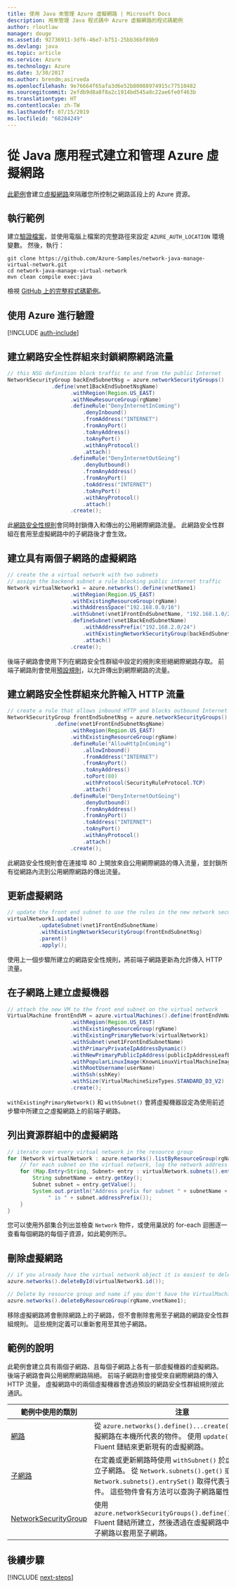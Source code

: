 ```yaml
---
title: 使用 Java 來管理 Azure 虛擬網路 | Microsoft Docs
description: 用來管理 Java 程式碼中 Azure 虛擬網路的程式碼範例
author: rloutlaw
manager: douge
ms.assetid: 92736911-3df6-46e7-b751-25bb36bf89b9
ms.devlang: java
ms.topic: article
ms.service: Azure
ms.technology: Azure
ms.date: 3/30/2017
ms.author: brendm;asirveda
ms.openlocfilehash: 9e76664f65afa3d6e52b80088974915c77510482
ms.sourcegitcommit: 2efdb9d8a8f8a2c1914bd545a8c22ae6fe0f463b
ms.translationtype: HT
ms.contentlocale: zh-TW
ms.lasthandoff: 07/15/2019
ms.locfileid: "68284249"
---
```

# <a name="create-and-manage-azure-virtual-networks-from-your-java-apps"></a>從 Java 應用程式建立和管理 Azure 虛擬網路

[此範例](https://github.com/Azure-Samples/network-java-manage-virtual-network)會建立[虛擬網路](https://docs.microsoft.com/azure/virtual-network/virtual-networks-overview)來隔離您所控制之網路區段上的 Azure 資源。

## <a name="run-the-sample"></a>執行範例

建立[驗證檔案](https://github.com/Azure/azure-sdk-for-java/blob/master/AUTH.md)，並使用電腦上檔案的完整路徑來設定 `AZURE_AUTH_LOCATION` 環境變數。 然後，執行：

```
git clone https://github.com/Azure-Samples/network-java-manage-virtual-network.git
cd network-java-manage-virtual-network
mvn clean compile exec:java
```

檢視 [GitHub 上的完整程式碼範例](https://github.com/Azure-Samples/network-java-manage-virtual-network/blob/master/src/main/java/com/microsoft/azure/management/network/samples/ManageVirtualNetwork.java)。

## <a name="authenticate-with-azure"></a>使用 Azure 進行驗證

[!INCLUDE [auth-include](includes/java-auth-include.md)]

## <a name="create-a-network-security-group-to-block-internet-traffic"></a>建立網路安全性群組來封鎖網際網路流量

```java
// this NSG definition block traffic to and from the public Internet
NetworkSecurityGroup backEndSubnetNsg = azure.networkSecurityGroups()
              .define(vnet1BackEndSubnetNsgName)
                    .withRegion(Region.US_EAST)
                    .withNewResourceGroup(rgName)
                    .defineRule("DenyInternetInComing")
                        .denyInbound()
                        .fromAddress("INTERNET")
                        .fromAnyPort()
                        .toAnyAddress()
                        .toAnyPort()
                        .withAnyProtocol()
                        .attach()
                    .defineRule("DenyInternetOutGoing")
                        .denyOutbound()
                        .fromAnyAddress()
                        .fromAnyPort()
                        .toAddress("INTERNET")
                        .toAnyPort()
                        .withAnyProtocol()
                        .attach()
                    .create();
```

此[網路安全性規則](https://docs.microsoft.com/azure/virtual-network/virtual-networks-nsg)會同時封鎖傳入和傳出的公用網際網路流量。 此網路安全性群組在套用至虛擬網路中的子網路後才會生效。

## <a name="create-a-virtual-network-with-two-subnets"></a>建立具有兩個子網路的虛擬網路

```java
// create the a virtual network with two subnets
// assign the backend subnet a rule blocking public internet traffic
Network virtualNetwork1 = azure.networks().define(vnetName1)
                    .withRegion(Region.US_EAST)
                    .withExistingResourceGroup(rgName)
                    .withAddressSpace("192.168.0.0/16")
                    .withSubnet(vnet1FrontEndSubnetName, "192.168.1.0/24")
                    .defineSubnet(vnet1BackEndSubnetName)
                        .withAddressPrefix("192.168.2.0/24")
                        .withExistingNetworkSecurityGroup(backEndSubnetNsg)
                        .attach()
                    .create();
```

後端子網路會使用下列在網路安全性群組中設定的規則來拒絕網際網路存取。 前端子網路則會使用[預設規則](https://docs.microsoft.com/azure/virtual-network/virtual-networks-nsg)，以允許傳出到網際網路的流量。

## <a name="create-a-network-security-group-to-allow-inbound-http-traffic"></a>建立網路安全性群組來允許輸入 HTTP 流量
```java
// create a rule that allows inbound HTTP and blocks outbound Internet traffic
NetworkSecurityGroup frontEndSubnetNsg = azure.networkSecurityGroups()
               .define(vnet1FrontEndSubnetNsgName)
                    .withRegion(Region.US_EAST)
                    .withExistingResourceGroup(rgName)
                    .defineRule("AllowHttpInComing")
                        .allowInbound()
                        .fromAddress("INTERNET")
                        .fromAnyPort()
                        .toAnyAddress()
                        .toPort(80)
                        .withProtocol(SecurityRuleProtocol.TCP)
                        .attach()
                    .defineRule("DenyInternetOutGoing")
                        .denyOutbound()
                        .fromAnyAddress()
                        .fromAnyPort()
                        .toAddress("INTERNET")
                        .toAnyPort()
                        .withAnyProtocol()
                        .attach()
                    .create();
```

此網路安全性規則會在連接埠 80 上開放來自公用網際網路的傳入流量，並封鎖所有從網路內流到公用網際網路的傳出流量。 

## <a name="update-a-virtual-network"></a>更新虛擬網路
```java
// update the front end subnet to use the rules in the new network security group
virtualNetwork1.update()
          .updateSubnet(vnet1FrontEndSubnetName)
          .withExistingNetworkSecurityGroup(frontEndSubnetNsg)
          .parent()
          .apply();
```

使用上一個步驟所建立的網路安全性規則，將前端子網路更新為允許傳入 HTTP 流量。

## <a name="create-a-virtual-machine-on-a-subnet"></a>在子網路上建立虛擬機器
```java
// attach the new VM to the front end subnet on the virtual network
VirtualMachine frontEndVM = azure.virtualMachines().define(frontEndVmName)
                    .withRegion(Region.US_EAST)
                    .withExistingResourceGroup(rgName)
                    .withExistingPrimaryNetwork(virtualNetwork1) 
                    .withSubnet(vnet1FrontEndSubnetName)
                    .withPrimaryPrivateIpAddressDynamic()
                    .withNewPrimaryPublicIpAddress(publicIpAddressLeafDnsForFrontEndVm)
                    .withPopularLinuxImage(KnownLinuxVirtualMachineImage.UBUNTU_SERVER_16_04_LTS)
                    .withRootUsername(userName)
                    .withSsh(sshKey)
                    .withSize(VirtualMachineSizeTypes.STANDARD_D3_V2)
                    .create();
```

`withExistingPrimaryNetwork()` 和 `withSubnet()` 會將虛擬機器設定為使用前述步驟中所建立之虛擬網路上的前端子網路。

## <a name="list-virtual-networks-in-a-resource-group"></a>列出資源群組中的虛擬網路
```java
// iterate over every virtual network in the resource group 
for (Network virtualNetwork : azure.networks().listByResourceGroup(rgName)) {
    // for each subnet on the virtual network, log the network address prefix 
    for (Map.Entry<String, Subnet> entry : virtualNetwork.subnets().entrySet()) {
        String subnetName = entry.getKey();
        Subnet subnet = entry.getValue();
        System.out.println("Address prefix for subnet " + subnetName + 
             " is " + subnet.addressPrefix());
    }
}
```       

您可以使用外部集合列出並檢查 `Network` 物件，或使用巢狀的 for-each 迴圈逐一查看每個網路的每個子資源，如此範例所示。

## <a name="delete-a-virtual-network"></a>刪除虛擬網路
```java
// if you already have the virtual network object it is easiest to delete by ID
azure.networks().deleteById(virtualNetwork1.id());

// Delete by resource group and name if you don't have the VirtualMachine object
azure.networks().deleteByResourceGroup(rgName,vnetName1);
```

移除虛擬網路將會刪除網路上的子網路，但不會刪除套用至子網路的網路安全性群組規則。 這些規則定義可以重新套用至其他子網路。

## <a name="sample-explanation"></a>範例的說明

此範例會建立具有兩個子網路、且每個子網路上各有一部虛擬機器的虛擬網路。 後端子網路會與公用網際網路隔絕。 前端子網路則會接受來自網際網路的傳入 HTTP 流量。 虛擬網路中的兩個虛擬機器會透過預設的網路安全性群組規則彼此通訊。

| 範例中使用的類別 | 注意
|-------|-------|
| [網路](https://docs.microsoft.com/java/api/com.microsoft.azure.management.network._network) | 從 `azure.networks().define()...create()` 所建立之虛擬網路在本機所代表的物件。 使用 `update()...apply()` Fluent 鏈結來更新現有的虛擬網路。
| [子網路](https://docs.microsoft.com/java/api/com.microsoft.azure.management.network._subnet) | 在定義或更新網路時使用 `withSubnet()` 於虛擬網路上建立子網路。 從 `Network.subnets().get()` 或 `Network.subnets().entrySet()` 取得代表子網路的物件。 這些物件會有方法可以查詢子網路屬性。
| [NetworkSecurityGroup](https://docs.microsoft.com/java/api/com.microsoft.azure.management.network._network_security_group) | 使用 `azure.networkSecurityGroups().define()...create()` Fluent 鏈結所建立，然後透過在虛擬網路中更新或建立子網路以套用至子網路。 

## <a name="next-steps"></a>後續步驟

[!INCLUDE [next-steps](includes/java-next-steps.md)]